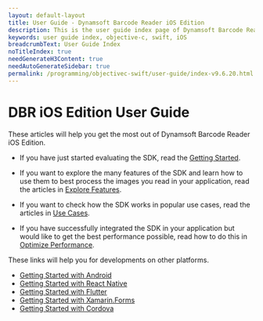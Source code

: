 ```yaml
---
layout: default-layout
title: User Guide - Dynamsoft Barcode Reader iOS Edition
description: This is the user guide index page of Dynamsoft Barcode Reader iOS SDK.
keywords: user guide index, objective-c, swift, iOS
breadcrumbText: User Guide Index
noTitleIndex: true
needGenerateH3Content: true
needAutoGenerateSidebar: true
permalink: /programming/objectivec-swift/user-guide/index-v9.6.20.html
---
```


# DBR iOS Edition User Guide

These articles will help you get the most out of Dynamsoft Barcode Reader iOS Edition.

* If you have just started evaluating the SDK, read the [Getting Started](../user-guide.html).

* If you want to explore the many features of the SDK and learn how to use them to best process the images you read in your application, read the articles in [Explore Features](explore-features/index.html).

* If you want to check how the SDK works in popular use cases, read the articles in [Use Cases](use-cases/index.html).

* If you have successfully integrated the SDK in your application but would like to get the best performance possible, read how to do this in [Optimize Performance](../quick-performance-settings.html).

These links will help you for developments on other platforms.

- <a target="_blank" href="https://www.dynamsoft.com/barcode-reader/docs/mobile/programming/android/user-guide.html?ver=latest">Getting Started with Android</a>
- <a target="_blank" href="https://www.dynamsoft.com/capture-vision/docs/programming/react-native/?ver=latest">Getting Started with React Native</a>
- <a target="_blank" href="https://www.dynamsoft.com/capture-vision/docs/programming/flutter/?ver=latest">Getting Started with Flutter</a>
- <a target="_blank" href="https://www.dynamsoft.com/capture-vision/docs/programming/xamarin/?ver=latest">Getting Started with Xamarin.Forms</a>
- <a target="_blank" href="https://www.dynamsoft.com/capture-vision/docs/programming/cordova/?ver=latest">Getting Started with Cordova</a>
